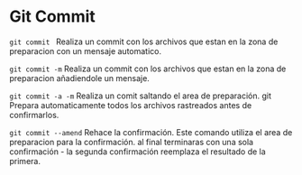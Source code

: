 # Git Commit

`git commit ` Realiza un commit con los archivos que estan en la zona de preparacion con un mensaje automatico.

`git commit -m` Realiza un commit con los archivos que estan en la zona de preparacion añadiendole un mensaje.

`git commit -a -m` Realiza un comit saltando el area de preparación. git Prepara automaticamente todos los archivos rastreados antes de confirmarlos.

`git commit --amend` Rehace la confirmación. Este comando utiliza el area de preparacion para la confirmación. al final terminaras con una sola confirmación - la segunda confirmación reemplaza el resultado de la primera.
